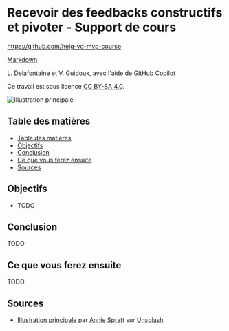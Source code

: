 # Recevoir des feedbacks constructifs et pivoter - Support de cours

<https://github.com/heig-vd-mvp-course>

[Markdown][course-material]

L. Delafontaine et V. Guidoux, avec l'aide de GitHub Copilot

Ce travail est sous licence [CC BY-SA 4.0][license].

![Illustration principale][illustration-principale]

## Table des matières

- [Table des matières](#table-des-matières)
- [Objectifs](#objectifs)
- [Conclusion](#conclusion)
- [Ce que vous ferez ensuite](#ce-que-vous-ferez-ensuite)
- [Sources](#sources)

## Objectifs

- TODO

## Conclusion

TODO

## Ce que vous ferez ensuite

TODO

## Sources

- [Illustration principale][illustration-principale] par
  [Annie Spratt](https://unsplash.com/@anniespratt) sur
  [Unsplash](https://unsplash.com/photos/white-wall-tiles-in-close-up-photography-OZ2BNYfF_xM)

[^example]: Example, [example.com](https://example.com/), 20 février 2025

<!-- URLs -->

[course-material]:
	https://github.com/heig-vd-mvp-course/heig-vd-mvp-course/blob/main/12-cours-recevoir-des-feedbacks-constructifs-et-pivoter/02-support-de-cours/README.md
[license]:
	https://github.com/heig-vd-mvp-course/heig-vd-mvp-course/blob/main/LICENSE.md
[illustration-principale]:
	https://images.unsplash.com/photo-1612538498488-226257115cc4?fit=crop&h=720
